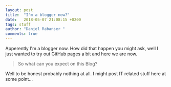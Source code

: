 ```yaml
---
layout: post
title:  "I'm a blogger now?"
date:   2018-05-07 21:08:15 +0200
tags: stuff
author: "Daniel Rabanser "
comments: true
---
```

Apperently I'm a blogger now. How did that happen you might ask, well I just wanted to try out GitHub pages a bit and here we are now.<!--excerpt-->
> So what can you expect on this Blog?

Well to be honest probably nothing at all. I might post IT related stuff here at some point...
